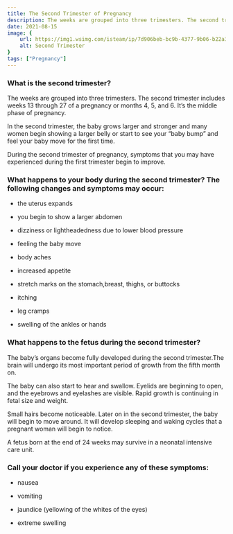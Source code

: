 ```yaml
---
title: The Second Trimester of Pregnancy 
description: The weeks are grouped into three trimesters. The second trimester includes weeks 13 through 27 of a pregnancy or months 4, 5, and 6. It’s the middle phase of pregnancy.In the second trimester, the baby grows larger and stronger and many women begin showing a larger belly ...
date: 2021-08-15
image: {
    url: https://img1.wsimg.com/isteam/ip/7d906beb-bc9b-4377-9b06-b22a3566899c/images.jpeg-2.jpg/:/cr=t:0%25,l:0%25,w:100%25,h:100%25/rs=w:1280 ,
    alt: Second Trimester 
}
tags: ["Pregnancy"]
---
```

### What is the second trimester?

The weeks are grouped into three trimesters. The second trimester includes weeks 13 through 27 of a pregnancy or months 4, 5, and 6. It’s the middle phase of pregnancy.

In the second trimester, the baby grows larger and stronger and many women begin showing a larger belly or start to see your “baby bump” and feel your baby move for the first time.

During the second trimester of pregnancy, symptoms that you may have experienced during the first trimester begin to improve.

### What happens to your body during the second trimester? The following changes and symptoms may occur:

- the uterus expands

- you begin to show a larger abdomen

- dizziness or lightheadedness due to lower blood pressure

- feeling the baby move

- body aches

- increased appetite

- stretch marks on the stomach,breast, thighs, or buttocks

- itching

- leg cramps 

- swelling of the ankles or hands

### What happens to the fetus during the second trimester?

The baby’s organs become fully developed during the second trimester.The brain will undergo its most important period of growth from the fifth month on.

The baby can also start to hear and swallow. Eyelids are beginning to open, and the eyebrows and eyelashes are visible. Rapid growth is continuing in fetal size and weight.

Small hairs become noticeable. Later on in the second trimester, the baby will begin to move around. It will develop sleeping and waking cycles that a pregnant woman will begin to notice.

A fetus born at the end of 24 weeks may survive in a neonatal intensive care unit.

### Call your doctor if you experience any of these symptoms:

- nausea

- vomiting

- jaundice (yellowing of the whites of the eyes)

- extreme swelling